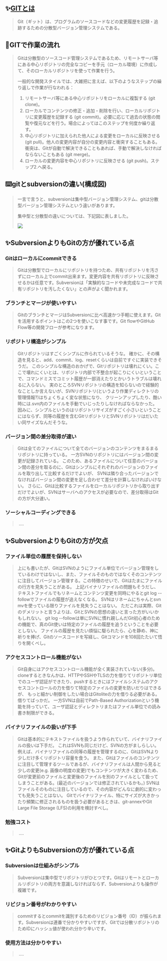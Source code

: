 ## ✨[GITとは](https://ja.wikipedia.org/wiki/Git) ##
 > Git（ギット）は、プログラムのソースコードなどの変更履歴を記録・追跡するための分散型バージョン管理システムである。

## 🔨**GITで作業の流れ** ##
 > Gitは分散型のソースコード管理システムであるため、リモートサーバ等にある中心リポジトリの完全なコピーを手元（ローカル環境）に作成して、そのローカルリポジトリを使って作業を行う。
 >
 > 一般的な開発スタイルでは、大雑把に言えば、以下のようなステップの繰り返しで作業が行なわれる：
 >
 > 1. リモートサーバ等にある中心リポジトリをローカルに複製する (git clone)。
 > 2. ローカルでコンテンツの修正・追加・削除を行い、ローカルリポジトリに変更履歴を記録する (git commit)。必要に応じて過去の状態の閲覧や復元などを行う。場合によってはこのステップを何度か繰り返す。
 > 3. 中心リポジトリに加えられた他人による変更をローカルに反映させる (git pull)。他人の変更内容が自分の変更内容と衝突することもある。衝突は、Gitが自動で解決できることもあれば、手動で解決しなければならないこともある (git merge)。
 > 4. ローカルの変更内容を中心リポジトリに反映させる (git push)。ステップ2.へ戻る。


## ⌨️**gitとsubversionの違い(構成図)**

> 一言で言うと、subversionは集中型バージョン管理システム、gitは分散型バージョン管理システムという違いがあります。
>
> 集中型と分散型の違いについては、下記図に表しました。
>
> ![](C:\Users\ForStudy\Desktop\無題.png)



## ✨SubversionよりもGitの方が優れている点

### 		**Gitはローカルにcommitできる**

> Gitは分散型でローカルにリポジトリを持つため、共有リポジトリを汚さずにローカル上でcommit出来ます。変更内容を共有リポジトリに反映させるかは任意です。Subversionは「実験的なコードや未完成なコードで共有リポジトリを汚したくない」との声がよく聞かれます。

### 		ブランチとマージが使いやすい

> GitのブランチとマージはSubversionに比べ高速かつ手軽に使えます。Gitを活用するポイントはこの2つを使いこなす事です。Git flowやGitHub Flow等の開発フローが参考になります。

### 		リポジトリ構造がシンプル

> Gitリポジトリはすごくシンプルに作られているそうな。 確かに、その構造を見ると、add、commit、log、resetくらいは自前ですぐに実装できそうだ。
> このシンプルな構造のおかげで、Gitリポジトリは壊れにくい。ここで壊れにくいとは、リポジトリ内部で不整合が起こりにくいということで、コマンドミスでコミット履歴が一部消えたりとかいうトラブルは壊れるに入らない。
> 実のところSVNリポジトリの構造を知らないので経験的なことしか言えないが、SVNリポジトリ(というより作業ディレクトリの管理情報?)はちょくちょく変な状態になり、
> クリーンアップしたり、酷い時には.svn内のファイルを手動でいじったりしなければならなかった。
> 因みに、シンプルというのはリポジトリサイズがすごく小さいということにはならず、同等の履歴を含むGitリポジトリとSVNリポジトリはだいたい同サイズなんだそうな。	

###  		バージョン間の差分取得が速い

> Gitは全てのファイルについて全てのバージョンのコンテンツをまるまるリポジトリに持っている。 一方SVNのリポジトリにはバージョン間の変更が記録されている。
> このため、あるファイルについて任意のバージョン間の差分を取るのに、Gitはシンプルにそれぞれのバージョンのファイルを取り出して比較するだけでよいが、
> SVNは隣り合ったバージョンでなければバージョン間の変更を足し合わせて差分を計算しなければいけない。
> さらに、Gitは比較するファイルをローカルリポジトリから取り出すだけでよいが、SVNはサーバへのアクセスが必要なので、差分取得はGitの方が大分速い。	

### 	 	ソーシャルコーディングできる

> ​	....



## ✨SubversionよりもGitの方が欠点

### 	ファイル単位の履歴を保持しない

> 上にも書いたが、GitはSVNのようにファイル単位でバージョン管理をしているわけではないし、また、ファイルそのものではなくそのコンテンツに注目してバージョン管理する。この特徴のせいで、Gitはたまにファイルの行方を見失うことがある。
> 上記バイナリファイルの問題もそうだし、テキストファイルでもリネームとコンテンツ変更を同時にやるとgit log --followでファイルの履歴が追えなくなる。
> SVNはリネームにちゃんとsvn mvを使っている限りファイルを見失うことはない。
> ただこれは実際、Gitのデメリットと言うよりは、GitとSVNの思想の違いと言った方がいいかもしれない。 git log --followは単にSVNに慣れ親しんだGit初心者のための機能で、真のGit使いは特定のファイルの履歴を追うということを必要としない。
> ファイルの履歴を見たい煩悩に駆られたら、心を静め、神に祈りを捧げ、Gitのソースコードを写経し、Gitコマンドを108回たたいて悟りを開くべし。	

### 	アクセスコントロール機能がない

> Git自身にはアクセスコントロール機能が全く実装されていない(多分)。
> cloneするときなんかは、HTTPやSSHやTLSの力を借りてリポジトリ単位でのユーザ認証ができたり、pushするときにはファイルシステムのアクセスコントロールの力を借りて特定のファイルの変更を防いだりはできるが、
> もっと細かい制御をしたい場合はGitoliteの力を借りる必要がある。
> 借りてばっかだ。
> 一方SVNは自前でPath-Based Authorizationという機能を持っていて、ユーザ認証とディレクトリまたはファイル単位での読み書き制限ができる。​	

### 	バイナリファイルの扱いが下手

> Gitは基本的にテキストファイルを扱うよう作られていて、バイナリファイルの扱いは下手だ。 これはSVNも同じだけど、SVNの方がましらしい。
> 例えば、バイナリファイルの同等の履歴を管理するのに、GitはSVNより少しだけ多くリポジトリ容量を食う。
> また、Gitはファイルのコンテンツに注目して管理するツールであるが、バイナリファイルは人間から見ると少しの変更(e.g. 画像の明度の変更)でもコンテンツが大きく変わるため、
> Gitが変更前のファイルと変更後のファイルを別のファイルとして扱ってしまうことがある。(最近のバージョンでは修正されているかも。)
> SVNはファイルそのものに注目しているので、その内容がどんなに劇的に変わっても見失うことはない。
> Gitでバイナリファイル、特にサイズが大きかったり頻繁に修正されるものを扱う必要があるときは、git-annexやGit Large File Storage (LFS)の利用を検討すべし。	

### 	勉強コスト

> ​	....

## ✨GitよりもSubversionの方が優れている点

### 	Subversionは仕組みがシンプル

> Subversionは集中型でリポジトリがひとつです。Gitはリモートとローカルリポジトリの両方を意識しなければならず、Subversionよりも操作が複雑です。

### 	リビジョン番号がわかりやすい

> commitするとcommitを識別するためのリビジョン番号（ID）が振られます。Subversionは連番で分かりやすいですが、Gitでは分散リポジトリのためIDにハッシュ値が使われ分かり辛いです。

### 	使用方法は分かりやすい

> ​	....


